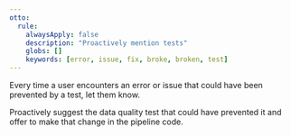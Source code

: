 ```yaml
---
otto:
  rule:
    alwaysApply: false
    description: "Proactively mention tests"
    globs: []
    keywords: [error, issue, fix, broke, broken, test]
---
```


Every time a user encounters an error or issue that could have been prevented by a test, let them know.

Proactively suggest the data quality test that could have prevented it and offer to make that change in the pipeline code.
